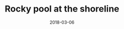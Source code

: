 ---
title: "Rocky pool at the shoreline"
date: 2018-03-06
near:
  - Rocky swirls at the shoreline
  - Looking down the river near Deming
picture: /assets/camera-roll/2018/03/2018-03-06-rocky-pool-at-the-shoreline/20180306_194647280_iOS.jpg
thumbnail: /assets/camera-roll/2018/03/2018-03-06-rocky-pool-at-the-shoreline/20180306_194647280_iOS-thumbnail.jpg
type: picture
tags:
  - Nooksack River
  - water
  - rocks
  - photograph  
---